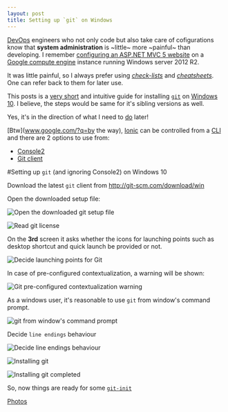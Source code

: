 ```yaml
---
layout: post
title: Setting up `git` on Windows
---
```


[DevOps](https://en.wikipedia.org/wiki/DevOps) engineers who not only code but also take care of cofigurations know that **system administration** is ~little~ more ~painful~ than developing. I remember [configuring an ASP.NET MVC 5 website](http://xameeramir.github.io/site-pre-requisites/) on a [Google compute engine](https://cloud.google.com/compute/) instance running Windows server 2012 R2. 

It was little painful, so I always prefer using [*check-lists*](http://atulgawande.com/book/the-checklist-manifesto/) and [*cheatsheets*](http://xameeramir.github.io/seo-cheat-sheet/). One can refer back to them for later use.

This posts is a [very short](https://en.wikipedia.org/wiki/Wikipedia:Too_long;_didn't_read) and intuitive guide for installing [`git`](https://en.wikipedia.org/wiki/Git_(software)) on [Windows 10](https://en.wikipedia.org/wiki/Windows_10). I believe, the steps would be same for it's sibling versions as well.

Yes, it's in the direction of what I need to [do](http://ionicframework.com/docs/guide/installation.html) later!

[Btw](www.google.com/?q=by the way), [Ionic](http://ionicframework.com) can be controlled from a [CLI](https://en.wikipedia.org/wiki/Command-line_interface) and there are 2 options to use from:

 - [Console2](http://sourceforge.net/projects/console/)
 - [Git client](http://git-scm.com/download/win)

#Setting up `git` (and ignoring Console2) on Windows 10

Download the latest `git` client from http://git-scm.com/download/win

Open the downloaded setup file:

![Open the downloaded git setup file](https://lh3.googleusercontent.com/qLDgWzw1qHknFZbudjF2YOJNRbC7-EVTuBvjpQ_xqRhSKrvDS3jyVluEq6lED-_wDE5fy8Yu_kKDYXtStDINeispEZ7KOZ27_ndF_LHCeG4eySxSPjaAruRmBQDxuaIYwxtd1GROuNAuYWsiAnZpADykSFy0S1gAq8vCjothd4b3ebu-_k9IcjZUTutu3NV70BKzp1-YDHW9SZsEMu-SBZ4mzg4BIa93omH5VjQA8qJJP72a1_iumVGe0PhhEs5EtUo36sOxa455clPBcilDJR06nXfVQbmIstSkqeoWyKQG4WlU1KkWqNKO9o8brGjiaYSKE9xBKkcjZsEx8ifnrCW5pt09JwgBimN3ISJ8LS423rEgIug8mc9f0RcAT7KQIJo6E3N7qXFWNQK9Ea5CQAZn8uTv1icU3AZlRYjyuGzXFVziiDiawhsACIyCAA5ZYPRuNrxDm6bc6lWFuNqWes-V49cAUa2VfK3IKiDyTeJxhNMzEgZEohWbvg-SQCAiJd3x42TxUMARSLGMwK3Si0Io5QVmBkfAnz5jVV7W-BabutfdYanBQmvYboKZwCghEemH=w499-h387-no)

![Read git license](https://lh3.googleusercontent.com/EZSNjRfWj4LgsS2CLQ4BWBUy_n6oc3gSteQt5KkEVsDFLNzO9rv1dMqJjet00Yaq-t-JiP4ngLAHC4hb7xETCuC9Z-DBekjYObLE5HcRZIfD4phHtVHScafmos2Tk0fZPRfYN1ndljYv45c8C8OVMpbTRcJD7a0ltl8126tiv-MdY_oGBL9_CC26ZiV2BkbQ0MHWhOApg_02B50LcKsica94JiGjbCfprynQkXo2Pm8IB3qWBdIiTXbYHqoAwaobgE3pbVvQNR3G9XZEUzeKeOopDzlQgV3tXpBvUikPaKwcq3zov0K4JerXPXH9v9ZiGAfQ7EAi-m88U9ZDD_PGRXdEjvubZKJahBnFaDhXSs15fGxB2pdti15I8fY4atftTbf4sFj68fKdYcA3rfAGRbbotHmuVih5eW8o9W0NP1FVMsKd2w_FXgQIgUtfIPvqA8xeSCztReqoZEg9sVz1iWthQl54MjJBR4NXjuKkMpheo9nIKRzbCiPCna2I02VbyyQ96cuvKkGnowGplRh5m6pSoY56Ki7MWULG0xxQX4EFB1Vu-Sm5-OFms2jnfsfMmwBc=w499-h387-no)

On the **3rd** screen it asks whether the icons for launching points such as desktop shortcut and quick launch be provided or not.

![Decide launching points for Git](https://lh3.googleusercontent.com/Va4gwuf32K7QNUdGQbk8Nc8JtsqmwQlDgCYY4z0v85rLZDr9S0Y337_Jnv58nhY6tnWHkoTn8mNsntFYH4tW4B8w6ihrqHIu9_aP8Iq-vekP5nk8x7ZEt1zFE1nbTW5TUyCz4xpTHSzTesQVhjyftOi4qs2FSLsOgYF1xZmdB7WUFd4saWqUbttAVmlwqXyz0M8T_x_edxq1hNZASX2ZVX_HhqwzdWpJjE3xbk9wAk_aJqxBq2RjIxEw0Hu4r2W4iIb8Ldy2oupUN7cXYA_3M9ubEMk2nfZTJ7l_w9gnWtwcVl-prm55w7WZToL30DalieU1JNixKcsj8541jMdqQVsT7yIBBZnneohMtbQKp4vD-hAGp6WocKq0f0btoEdZ9xqtXUz23AmKd1Mus9zmGS3Pm7poCX5_D0K7z5awpBuFCMTsvS0ZHOrOganSFZBUAfNuo68K-i2RHyPk-c66WSoDLEq_6vKGedBTk1A_MfynC4bFL83GKy3BFG7M_NKdu4ZQ4HfUhEs7yTpj8_YUTNzpB6S358YwJR3N-I0_WQlRXmWNnO9egnwnDlklguTE5mjt=w499-h387-no)

In case of pre-configured contextualization, a warning will be shown:

![Git pre-configured contextualization warning](https://lh3.googleusercontent.com/s67uLCnvWm_F0Mvge44IgQmQ4hYRIBHWCdhd4BwZXaJxpq8NU-Jwdw1-waL6I9kIwqh5nCWlZaYMBQPPdR7qxUKma6dmcFaSqVbsmGpDyBri9GMeJvPDw7Usf9heGrzemTwRpMbPZWgY_6Lj--2fZhLL7FirGE3OrUZXHLyNqpARd0f63Rl6_t7OZ8w8hu6iT3y3Ks1HzXixJC489TwU2wLFk6Qkmm9L8MP-cL4AJLKPAz4vrQerYQiXAwJl8c57wRe1uHTBTnyhmDG4kOb_l7I3VTiRFhDEEzr_CLvx_JmXNsX25iP6Szuc8WNA2F5soR6UsrrgUP6QlhG9SdOwZ4r7X-cN68SfmIFelr043a07Dt1sQx957Ah-x_PYR6_rZtxt9pRhKVBrQwV9W7SkMAuGqIUSG6LLnR10rftrNco6Hz0X8_zqIDBDP96zirULLXM0UgDdHss5k2kaEi5ylAKnZ_K8jDCWSrEeAvxxcNdOLQpAXf9jPN85lciiarTN91axB6mShwo8sODXzFPam0wtmD8BNtZvMd5BH0M31QijtNc_W6aYBjrXQYz_xBVHE6kD=w482-h248-no)

As a windows user, it's reasonable to use `git` from window's command prompt. 

![git from window's command prompt](https://lh3.googleusercontent.com/HKia0z3dKQKdPWzLfwUWYQ2Ag42fLfufMH2Y4HFnZPbmbCmgyhd2u_dCIwYLzRcnX19LqeE7RSphveo-ASZNmMBKiZS7sAiUSVhTn44H8jkP4fjYE3haEjLjunIIZGdNIaeQQeP1eYipT_gADotzU8aAP2hAHmaNcrCBQQuUR4z4Aawott_W_4WB4qbITNl4AhhuagioXTX0-I7_UvKFXJzmkhV9BNEbDbTRTSzqoAhBdVKwbYbq_90qwlSox9uvwmtTcaurHYlYuKJVgAhCmlxL7HPeZKE2qaJ1i_eNyFw_f9C1tWUiiUCpFAUaZhgWRBS843uxx7XwkinbZcHVO0LXAzvyUsuGRHUG4bD6oXwOqauzXOj63fJorx8z68zCtditU4x-Q5DGvEAq7M1YyFLdOGS8zo7REtLMm83M6aWcJSr_YxauvZeaCagm3HP0RJxp44qR0FiLoqtjnuK16F-lQyCdeQhoe0rKh7zRVackURSgkb4gYtsngFz8DAWBIdBU00g2j7Es_bZyLlRYhbomsRqucOE-gC-7d8gKROWsQ12Tpu8FM7KCTv4TA6-WT9Rx=w499-h387-no)

Decide `line endings` behaviour

![Decide line endings behaviour](https://lh3.googleusercontent.com/4HHKogr9jm5DgWG753Rkbbf3xZZYCQSz70H3E8GtoziO-he9LBdYK5aaXU3i4nzILLXuZTr1g2PEDVJii9siLt0Xc4gH28-KdAMKm_9NnOCe17q8qfoaJayKrb4SbzgH63ol9gliKLKbP-5dhxnCbHQ6Fd4tkhuLPxJqQ4IO5HujXx3DAtGXo0yo4RcUa90NiDpW6ZC1xxPyCB92N0wdNlv2l-q2rtp3tWDtIaXwNePEKpd-ipRMaIFMpBpuaM1EmEbTHlUX6Z4qi0Xd3UVVVHjnunUJ5MxkmdyQUeRwD1d8pUGEzZkoYmsV34D_tj2c6INvWNLPgV7ON2WT4h3asWZimkue5hL5Ku_nBvXQM3dbv_w2mL7C3sQYw3BJgRcUcQWacDM23dFAZfvnKEtaKPdtCiPrH8RcraNY2Ub0kIdxxBbDtNzk5kFRPPIZZRvNOWYSWq3D7Vub9_W0WavO3DEQnWsvdQRjqU6JYiFti-ZNa8cXshsvImqayfXGUbM6oIIDEQwIaDQqqUshSSZCn1m8VONP-vy4nk2YdwFVNBL3PLFtTrjst7tjaxwwhFagFBUS=w499-h387-no)

![Installing git](https://lh3.googleusercontent.com/NHh5K01HYcXtuIokaotmhFOKjun28_9zwaWHUgjNsn7jC-68DbepzmvCVNH3VVbSbpRszyrh354OmHQCCwD2ZQNkDDVRj6-8F1Z0kec7DkbJeWgbOjwxlcY0gaNkdMkZZU9S4iUvVMZpWvQcbgwK5fXGjTIy0lk6delYGsAcDfxMeSP24LlCCw_HCvIRQCTF1p1ya8G15Je0h98_JnjMgcPviKD-5zII_zxYSs8FXyuudE0qr8oKa-5-wADHehUICHBR05kducR22BlMiJQj4xeRKjJhbfIs7WxIRx0pL_Xy3tm5i6EkvbW_ukuYUD0WPZHDdtyWBldI17MrETPfOFmK9NjBYMNQLz7qiDdG4RBF50uEYy9X6D04g2l_3bNa1V0sLvYBCSEfAQaD3edle9IaDWUI8qf7N6GxqIYzU80chOuLU2apc1-7eFKqRdbpOh2Sc8I8gWn5MbKadizR9MzxOdYgqUz6JIcdGiCDaj6_Znf90RZ038WrABpB074Ncnwt82dA2HfA8ozfoRr1S8Q40YWY3ikfQobMV8D-B-B8kB48ycEyMUWof4QtrlJpHuww=w499-h387-no)

![Installing git completed](https://lh3.googleusercontent.com/2lU1yAK2jZpLnDMbiBLjIAPT1e3Pzpilmbn5JZYyJd97Zj1Wz-spIIv06kW_fl0R2JHSDiYdeLXlb-Ly8quaPg36LWEEf_-TM7yG_JAtwEr5oruqVaYXA-gGXwPHRy9niPcpJ5_D_pX-U2pvgZImt6mtv8dWgn99QdpSZOEq25n83oJxcxmNtvbRlixd4Z-QFPT8iZPImxPLnwyVazYIMQpgWEdcEbTkJCpnKUXbDlN39euYlZyuQY5llhwKNAE3ItXde4yRLfi51DR6Z8RvANV6SNFmN6tycQACO9d-b81-vehRAIqqqJmbJqHzVpWpBHBVwD_nGkiZOtSauY8b23k2-877ZJq2WT_KiO4xkT7pj2fppYTUIS0689pPdBo1Q1g3H-XMEI8Z8d9gAssPOiCYjFP-dAhZe0STMwMAHc9fkE3ikwMhjiL_tgJwbDjkkmHb4YO8edGeHrMutYN-pr-5iuar70Y2snHHgTMMf9eMnvsbI1y0_2X8qh4i6AM40qKsmQowphR7oyxoW0UOzUCcriJdRQ8QmEeSnJIEVRdXa_dLT9YWOANZTNJ1CAgxUdHA=w499-h387-no)

So, now things are ready for some [`git-init`](https://try.github.io/)

[Photos](https://goo.gl/photos/9DymJoWNntaW85Ez7)




